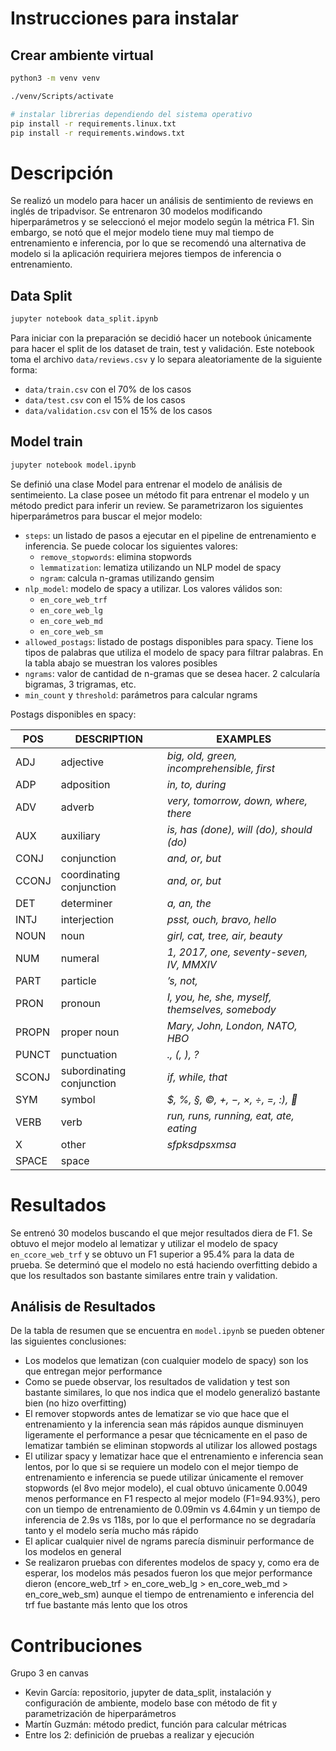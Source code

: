 # Instrucciones para instalar

## Crear ambiente virtual

```bash
python3 -m venv venv

./venv/Scripts/activate

# instalar librerias dependiendo del sistema operativo
pip install -r requirements.linux.txt
pip install -r requirements.windows.txt
``` 

# Descripción
Se realizó un modelo para hacer un análisis de sentimiento de reviews en inglés de tripadvisor. Se entrenaron 30 modelos modificando hiperparámetros y se seleccionó el mejor modelo según la métrica F1. Sin embargo, se notó que el mejor modelo tiene muy mal tiempo de entrenamiento e inferencia, por lo que se recomendó una alternativa de modelo si la aplicación requiriera mejores tiempos de inferencia o entrenamiento.

## Data Split
```bash
jupyter notebook data_split.ipynb
```
Para iniciar con la preparación se decidió hacer un notebook únicamente para hacer el split de los dataset de train, test y validación. Este notebook toma el archivo `data/reviews.csv` y lo separa aleatoriamente de la siguiente forma:
- `data/train.csv` con el 70% de los casos
- `data/test.csv` con el 15% de los casos
- `data/validation.csv` con el 15% de los casos

## Model train
```bash
jupyter notebook model.ipynb
```
Se definió una clase Model para entrenar el modelo de análisis de sentimeiento. La clase posee un método fit para entrenar el modelo y un método predict para inferir un review. Se parametrizaron los siguientes hiperparámetros para buscar el mejor modelo:

- `steps`: un listado de pasos a ejecutar en el pipeline de entrenamiento e inferencia. Se puede colocar los siguientes valores:
    - `remove_stopwords`: elimina stopwords
    - `lemmatization`: lematiza utilizando un NLP model de spacy
    - `ngram`: calcula n-gramas utilizando gensim
- `nlp_model`: modelo de spacy a utilizar. Los valores válidos son:
    - `en_core_web_trf`
    - `en_core_web_lg`
    - `en_core_web_md`
    - `en_core_web_sm`
- `allowed_postags`: listado de postags disponibles para spacy. Tiene los tipos de palabras que utiliza el modelo de spacy para filtrar palabras. En la tabla abajo se muestran los valores posibles
- `ngrams`: valor de cantidad de n-gramas que se desea hacer. 2 calcularía bigramas, 3 trigramas, etc.
- `min_count` y `threshold`: parámetros para calcular ngrams 
    
Postags disponibles en spacy:

POS|DESCRIPTION|EXAMPLES
---|---|---
ADJ|adjective|*big, old, green, incomprehensible, first*
ADP|adposition|*in, to, during*
ADV|adverb|*very, tomorrow, down, where, there*
AUX|auxiliary|*is, has (done), will (do), should (do)*
CONJ|conjunction|*and, or, but*
CCONJ|coordinating conjunction|*and, or, but*
DET|determiner|*a, an, the*
INTJ|interjection|*psst, ouch, bravo, hello*
NOUN|noun|*girl, cat, tree, air, beauty*
NUM|numeral|*1, 2017, one, seventy-seven, IV, MMXIV*
PART|particle|*’s, not,*
PRON|pronoun|*I, you, he, she, myself, themselves, somebody*
PROPN|proper noun|*Mary, John, London, NATO, HBO*
PUNCT|punctuation|*., (, ), ?*
SCONJ|subordinating conjunction|*if, while, that*
SYM|symbol|*$, %, §, ©, +, −, ×, ÷, =, :), *
VERB|verb|*run, runs, running, eat, ate, eating*
X|other|*sfpksdpsxmsa*
SPACE|space

# Resultados

Se entrenó 30 modelos buscando el que mejor resultados diera de F1. Se obtuvo el mejor modelo al lematizar y utilizar el modelo de spacy `en_ccore_web_trf` y se obtuvo un F1 superior a 95.4% para la data de prueba. Se determinó que el modelo no está haciendo overfitting debido a que los resultados son bastante similares entre train y validation.


## Análisis de Resultados

De la tabla de resumen que se encuentra en `model.ipynb` se pueden obtener las siguientes conclusiones:
- Los modelos que lematizan (con cualquier modelo de spacy) son los que entregan mejor performance
- Como se puede observar, los resultados de validation y test son bastante similares, lo que nos indica que el modelo generalizó bastante bien (no hizo overfitting)
- El remover stopwords antes de lematizar se vio que hace que el entrenamiento y la inferencia sean más rápidos aunque disminuyen ligeramente el performance a pesar que técnicamente en el paso de lematizar también se eliminan stopwords al utilizar los allowed postags
- El utilizar spacy y lematizar hace que el entrenamiento e inferencia sean lentos, por lo que si se requiere un modelo con el mejor tiempo de entrenamiento e inferencia se puede utilizar únicamente el remover stopwords (el 8vo mejor modelo), el cual obtuvo únicamente 0.0049 menos performance en F1 respecto al mejor modelo (F1=94.93%), pero con un tiempo de entrenamiento de 0.09min vs 4.64min y un tiempo de inferencia de 2.9s vs 118s, por lo que el performance no se degradaría tanto y el modelo sería mucho más rápido
- El aplicar cualquier nivel de ngrams parecía disminuir performance de los modelos en general
- Se realizaron pruebas con diferentes modelos de spacy y, como era de esperar, los modelos más pesados fueron los que mejor performance dieron (encore_web_trf > en_core_web_lg > en_core_web_md > en_core_web_sm) aunque el tiempo de entrenamiento e inferencia del trf fue bastante más lento que los otros


# Contribuciones
Grupo 3 en canvas
- Kevin García: repositorio, jupyter de data_split, instalación y configuración de ambiente, modelo base con método de fit y parametrización de hiperparámetros
- Martín Guzmán: método predict, función para calcular métricas
- Entre los 2: definición de pruebas a realizar y ejecución
